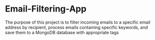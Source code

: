 # Email-Filtering-App
The purpose of this project is to filter incoming emails to a specific email address by recipient, process emails containing specific keywords, and save them to a MongoDB database with appropriate tags
